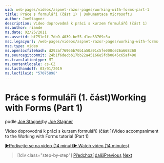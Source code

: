 ```yaml
---
uid: web-pages/videos/aspnet-razor-pages/working-with-forms-part-1
title: Práce s formuláři (část 1) | Dokumentace Microsoftu
author: JoeStagner
description: Video doprovodná k práci s kurzem formulářů (část 1)
ms.author: riande
ms.date: 02/25/2011
ms.assetid: bf751e1f-7db9-4039-be55-d1ee33769c3a
msc.legacyurl: /web-pages/videos/aspnet-razor-pages/working-with-forms-part-1
msc.type: video
ms.openlocfilehash: d293af76966b70b1a50a91c5fe000ce26a668368
ms.sourcegitcommit: 24b1f6decbb17bb22a45166e5fdb0845c65af498
ms.translationtype: MT
ms.contentlocale: cs-CZ
ms.lasthandoff: 03/01/2019
ms.locfileid: "57075898"
---
```

<a name="working-with-forms-part-1"></a><span data-ttu-id="58232-103">Práce s formuláři (1. část)</span><span class="sxs-lookup"><span data-stu-id="58232-103">Working with Forms (Part 1)</span></span>
====================
<span data-ttu-id="58232-104">podle [Joe Stagner](https://github.com/JoeStagner)</span><span class="sxs-lookup"><span data-stu-id="58232-104">by [Joe Stagner](https://github.com/JoeStagner)</span></span>

<span data-ttu-id="58232-105">Video doprovodná k práci s kurzem formulářů (část 1)</span><span class="sxs-lookup"><span data-stu-id="58232-105">Video accompaniment to the Working with Forms tutorial (Part 1)</span></span>

[<span data-ttu-id="58232-106">&#9654;Podívejte se na video (14 minut)</span><span class="sxs-lookup"><span data-stu-id="58232-106">&#9654; Watch video (14 minutes)</span></span>](https://channel9.msdn.com/Blogs/ASP-NET-Site-Videos/working-with-forms-part-1)

> [!div class="step-by-step"]
> <span data-ttu-id="58232-107">[Předchozí](creating-a-consistent-look-part-2.md)
> [další](working-with-forms-part-2.md)</span><span class="sxs-lookup"><span data-stu-id="58232-107">[Previous](creating-a-consistent-look-part-2.md)
[Next](working-with-forms-part-2.md)</span></span>
